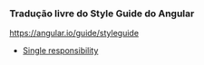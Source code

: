 ### Tradução livre do Style Guide do Angular

https://angular.io/guide/styleguide

- [Single responsibility](https://github.com/AlexandreWeber/angular.io-styleguide-PT-BR/blob/master/single-responsibility.md)
